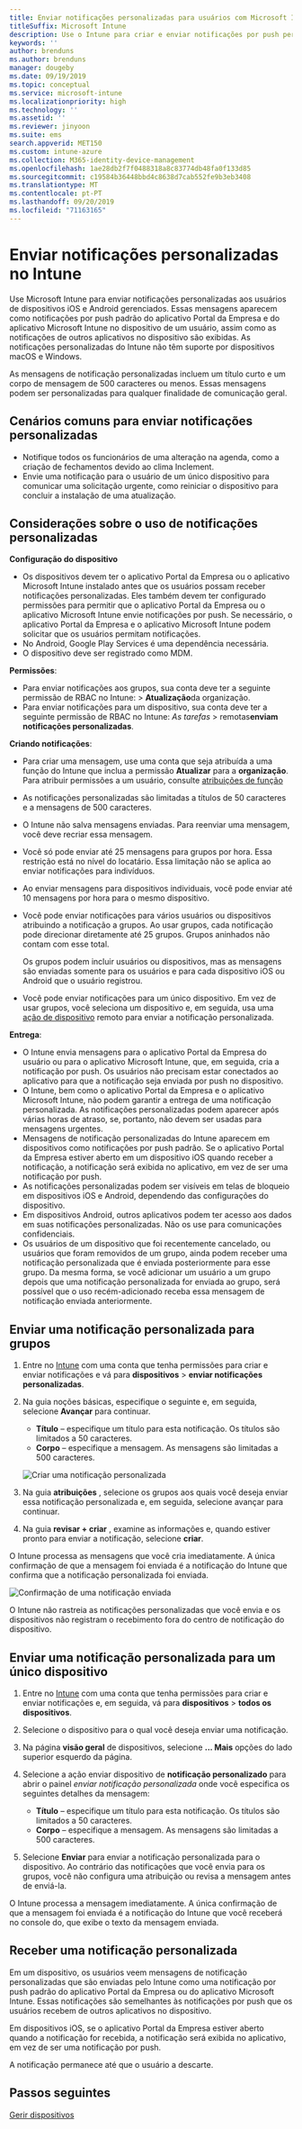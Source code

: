 ```yaml
---
title: Enviar notificações personalizadas para usuários com Microsoft Intune
titleSuffix: Microsoft Intune
description: Use o Intune para criar e enviar notificações por push personalizadas para usuários de dispositivos iOS e Android
keywords: ''
author: brenduns
ms.author: brenduns
manager: dougeby
ms.date: 09/19/2019
ms.topic: conceptual
ms.service: microsoft-intune
ms.localizationpriority: high
ms.technology: ''
ms.assetid: ''
ms.reviewer: jinyoon
ms.suite: ems
search.appverid: MET150
ms.custom: intune-azure
ms.collection: M365-identity-device-management
ms.openlocfilehash: 1ae28db2f7f0488318a8c83774db48fa0f133d85
ms.sourcegitcommit: c19584b36448bbd4c8638d7cab552fe9b3eb3408
ms.translationtype: MT
ms.contentlocale: pt-PT
ms.lasthandoff: 09/20/2019
ms.locfileid: "71163165"
---
```

# <a name="send-custom-notifications-in-intune"></a>Enviar notificações personalizadas no Intune  

Use Microsoft Intune para enviar notificações personalizadas aos usuários de dispositivos iOS e Android gerenciados. Essas mensagens aparecem como notificações por push padrão do aplicativo Portal da Empresa e do aplicativo Microsoft Intune no dispositivo de um usuário, assim como as notificações de outros aplicativos no dispositivo são exibidas. As notificações personalizadas do Intune não têm suporte por dispositivos macOS e Windows.   

As mensagens de notificação personalizadas incluem um título curto e um corpo de mensagem de 500 caracteres ou menos. Essas mensagens podem ser personalizadas para qualquer finalidade de comunicação geral.

## <a name="common-scenarios-for-sending-custom-notifications"></a>Cenários comuns para enviar notificações personalizadas  

- Notifique todos os funcionários de uma alteração na agenda, como a criação de fechamentos devido ao clima Inclement.
- Envie uma notificação para o usuário de um único dispositivo para comunicar uma solicitação urgente, como reiniciar o dispositivo para concluir a instalação de uma atualização. 

## <a name="considerations-for-using-custom-notifications"></a>Considerações sobre o uso de notificações personalizadas

**Configuração do dispositivo** 

- Os dispositivos devem ter o aplicativo Portal da Empresa ou o aplicativo Microsoft Intune instalado antes que os usuários possam receber notificações personalizadas. Eles também devem ter configurado permissões para permitir que o aplicativo Portal da Empresa ou o aplicativo Microsoft Intune envie notificações por push. Se necessário, o aplicativo Portal da Empresa e o aplicativo Microsoft Intune podem solicitar que os usuários permitam notificações.  
- No Android, Google Play Services é uma dependência necessária.  
- O dispositivo deve ser registrado como MDM.

**Permissões**:
- Para enviar notificações aos grupos, sua conta deve ter a seguinte permissão de RBAC no Intune: > **Atualização**da organização.
- Para enviar notificações para um dispositivo, sua conta deve ter a seguinte permissão de RBAC no Intune: *As tarefas* > remotas**enviam notificações personalizadas**.

**Criando notificações**:  
- Para criar uma mensagem, use uma conta que seja atribuída a uma função do Intune que inclua a permissão **Atualizar** para a **organização**. Para atribuir permissões a um usuário, consulte [atribuições de função](role-based-access-control.md#role-assignments)  
- As notificações personalizadas são limitadas a títulos de 50 caracteres e a mensagens de 500 caracteres.  
- O Intune não salva mensagens enviadas. Para reenviar uma mensagem, você deve recriar essa mensagem.  
- Você só pode enviar até 25 mensagens para grupos por hora. Essa restrição está no nível do locatário. Essa limitação não se aplica ao enviar notificações para indivíduos.
- Ao enviar mensagens para dispositivos individuais, você pode enviar até 10 mensagens por hora para o mesmo dispositivo. 
- Você pode enviar notificações para vários usuários ou dispositivos atribuindo a notificação a grupos. Ao usar grupos, cada notificação pode direcionar diretamente até 25 grupos. Grupos aninhados não contam com esse total.  

  Os grupos podem incluir usuários ou dispositivos, mas as mensagens são enviadas somente para os usuários e para cada dispositivo iOS ou Android que o usuário registrou.  
- Você pode enviar notificações para um único dispositivo. Em vez de usar grupos, você seleciona um dispositivo e, em seguida, usa uma [ação de dispositivo](device-management.md#available-device-actions) remoto para enviar a notificação personalizada.  

**Entrega**:  
- O Intune envia mensagens para o aplicativo Portal da Empresa do usuário ou para o aplicativo Microsoft Intune, que, em seguida, cria a notificação por push. Os usuários não precisam estar conectados ao aplicativo para que a notificação seja enviada por push no dispositivo.  
- O Intune, bem como o aplicativo Portal da Empresa e o aplicativo Microsoft Intune, não podem garantir a entrega de uma notificação personalizada. As notificações personalizadas podem aparecer após várias horas de atraso, se, portanto, não devem ser usadas para mensagens urgentes.  
- Mensagens de notificação personalizadas do Intune aparecem em dispositivos como notificações por push padrão. Se o aplicativo Portal da Empresa estiver aberto em um dispositivo iOS quando receber a notificação, a notificação será exibida no aplicativo, em vez de ser uma notificação por push.  
- As notificações personalizadas podem ser visíveis em telas de bloqueio em dispositivos iOS e Android, dependendo das configurações do dispositivo.  
- Em dispositivos Android, outros aplicativos podem ter acesso aos dados em suas notificações personalizadas. Não os use para comunicações confidenciais.  
- Os usuários de um dispositivo que foi recentemente cancelado, ou usuários que foram removidos de um grupo, ainda podem receber uma notificação personalizada que é enviada posteriormente para esse grupo.  Da mesma forma, se você adicionar um usuário a um grupo depois que uma notificação personalizada for enviada ao grupo, será possível que o uso recém-adicionado receba essa mensagem de notificação enviada anteriormente.  

## <a name="send-a-custom-notification-to-groups"></a>Enviar uma notificação personalizada para grupos  

1. Entre no [Intune](https://go.microsoft.com/fwlink/?linkid=2090973) com uma conta que tenha permissões para criar e enviar notificações e vá para **dispositivos** > **enviar notificações personalizadas**.  

2. Na guia noções básicas, especifique o seguinte e, em seguida, selecione **Avançar** para continuar.  
   - **Título** – especifique um título para esta notificação. Os títulos são limitados a 50 caracteres.  
   - **Corpo** – especifique a mensagem. As mensagens são limitadas a 500 caracteres.

   ![Criar uma notificação personalizada](./media/custom-notifications/custom-notifications.png)  

3. Na guia **atribuições** , selecione os grupos aos quais você deseja enviar essa notificação personalizada e, em seguida, selecione avançar para continuar.  

4. Na guia **revisar + criar** , examine as informações e, quando estiver pronto para enviar a notificação, selecione **criar**.  

O Intune processa as mensagens que você cria imediatamente. A única confirmação de que a mensagem foi enviada é a notificação do Intune que confirma que a notificação personalizada foi enviada.  

![Confirmação de uma notificação enviada](./media/custom-notifications/notification-sent.png)  

O Intune não rastreia as notificações personalizadas que você envia e os dispositivos não registram o recebimento fora do centro de notificação do dispositivo.  

## <a name="send-a-custom-notification-to-a-single-device"></a>Enviar uma notificação personalizada para um único dispositivo  

1. Entre no [Intune](https://go.microsoft.com/fwlink/?linkid=2090973) com uma conta que tenha permissões para criar e enviar notificações e, em seguida, vá para **dispositivos** > **todos os dispositivos**.  

2. Selecione o dispositivo para o qual você deseja enviar uma notificação.  

3. Na página **visão geral** de dispositivos, selecione **... Mais** opções do lado superior esquerdo da página.  

4. Selecione a ação enviar dispositivo de **notificação personalizado** para abrir o painel *enviar notificação personalizada* onde você especifica os seguintes detalhes da mensagem:  

   - **Título** – especifique um título para esta notificação. Os títulos são limitados a 50 caracteres.  
   - **Corpo** – especifique a mensagem. As mensagens são limitadas a 500 caracteres.  

5. Selecione **Enviar** para enviar a notificação personalizada para o dispositivo. Ao contrário das notificações que você envia para os grupos, você não configura uma atribuição ou revisa a mensagem antes de enviá-la.  

O Intune processa a mensagem imediatamente. A única confirmação de que a mensagem foi enviada é a notificação do Intune que você receberá no console do, que exibe o texto da mensagem enviada.  

## <a name="receive-a-custom-notification"></a>Receber uma notificação personalizada  

Em um dispositivo, os usuários veem mensagens de notificação personalizadas que são enviadas pelo Intune como uma notificação por push padrão do aplicativo Portal da Empresa ou do aplicativo Microsoft Intune. Essas notificações são semelhantes às notificações por push que os usuários recebem de outros aplicativos no dispositivo.  

Em dispositivos iOS, se o aplicativo Portal da Empresa estiver aberto quando a notificação for recebida, a notificação será exibida no aplicativo, em vez de ser uma notificação por push.  

A notificação permanece até que o usuário a descarte.  

## <a name="next-steps"></a>Passos seguintes  

[Gerir dispositivos](device-management.md)
